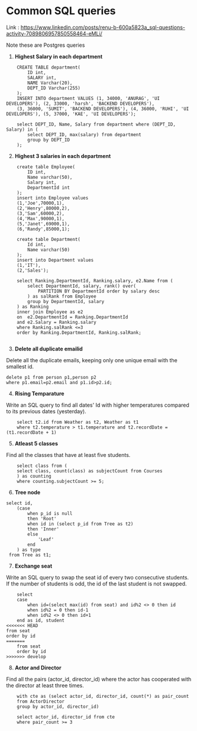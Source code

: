 # Common SQL queries

Link : https://www.linkedin.com/posts/renu-b-600a5823a_sql-questions-activity-7089806957850558464-eMLi/

Note these are Postgres queries

1. **Highest Salary in each department**

```
    CREATE TABLE department(
        ID int,
        SALARY int,
        NAME Varchar(20),
        DEPT_ID Varchar(255)
    );
    INSERT INTO department VALUES (1, 34000, 'ANURAG', 'UI DEVELOPERS'), (2, 33000, 'harsh', 'BACKEND DEVELOPERS'),
    (3, 36000, 'SUMIT', 'BACKEND DEVELOPERS'), (4, 36000, 'RUHI', 'UI DEVELOPERS'), (5, 37000, 'KAE', 'UI DEVELOPERS');

    select DEPT_ID, Name, Salary from department where (DEPT_ID, Salary) in (
        select DEPT_ID, max(salary) from department 
        group by DEPT_ID
    );

```

2. **Highest 3 salaries in each department**

```
    create table Employee(
        ID int,
        Name varchar(50),
        Salary int,
        DepartmentId int
    );
    insert into Employee values
    (1,'Joe',70000,1),
    (2,'Henry',80000,2),
    (3,'Sam',60000,2),
    (4,'Max',90000,1),
    (5,'Janet',69000,1),
    (6,'Randy',85000,1);

    create table Department(
        Id int,
        Name varchar(50)
    );
    insert into Department values
    (1,'IT'),
    (2,'Sales');

    select Ranking.DepartmentId, Ranking.salary, e2.Name from (
        select DepartmentId, salary, rank() over(
            PARTITION BY DepartmentId order by salary desc
        ) as salRank from Employee
        group by DepartmentId, salary
    ) as Ranking 
    inner join Employee as e2
    on  e2.DepartmentId = Ranking.DepartmentId 
    and e2.Salary = Ranking.salary 
    where Ranking.salRank <=3
    order by Ranking.DepartmentId, Ranking.salRank;
    
```

3. **Delete all duplicate emailid**

Delete all the duplicate emails, keeping only one unique email with the smallest id.

```
delete p1 from person p1,person p2 
where p1.email=p2.email and p1.id>p2.id;
```

4. **Rising Temparature**

Write an SQL query to find all dates' Id with higher temperatures compared to its previous dates (yesterday).


```
    select t2.id from Weather as t2, Weather as t1
    where t2.temperature > t1.temperature and t2.recordDate = (t1.recordDate + 1)
```

5. **Atleast 5 classes**

Find all the classes that have at least five students.

```
    select class from (
    select class, count(class) as subjectCount from Courses
    ) as counting 
    where counting.subjectCount >= 5;
```

6. **Tree node**


```
select id,
    (case 
        when p_id is null
        then 'Root'
        when id in (select p_id from Tree as t2)
        then 'Inner'
        else
            'Leaf'
        end
    ) as type
 from Tree as t1;
```

7. **Exchange seat**

Write an SQL query to swap the seat id of every two consecutive students. If the number of students is odd, the id of the last student is not swapped.
```
    select 
    case 
        when id=(select max(id) from seat) and id%2 <> 0 then id
        when id%2 = 0 then id-1
        when id%2 <> 0 then id+1
    end as id, student 
<<<<<<< HEAD
from seat 
order by id
=======
    from seat 
    order by id
>>>>>>> develop
```

8. **Actor and Director**

Find all the pairs (actor_id, director_id) where the actor has cooperated with the director at least three times.

```
    with cte as (select actor_id, director_id, count(*) as pair_count
    from ActorDirector
    group by actor_id, director_id)

    select actor_id, director_id from cte
    where pair_count >= 3
```

